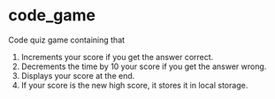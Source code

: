 # code_game

Code quiz game containing that
1. Increments your score if you get the answer correct.
2. Decrements the time by 10 your score if you get the answer wrong.
3. Displays your score at the end.
4. If your score is the new high score, it stores it in local storage.
